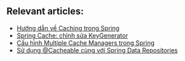 ## Relevant articles:
- [Hướng dẫn về Caching trong Spring](https://thejavaman.dev/guide-to-caching-in-spring/)
- [Spring Cache: chỉnh sửa KeyGenerator](https://thejavaman.dev/customize-keygenerator-spring-cache/)
- [Cấu hình Multiple Cache Managers trong Spring](https://thejavaman.dev/multiple-cache-manager-in-spring/)
- [Sử dụng @Cacheable cùng với Spring Data Repositories](https://thejavaman.dev/use-caceable-annotation-spring-data-repository/)
